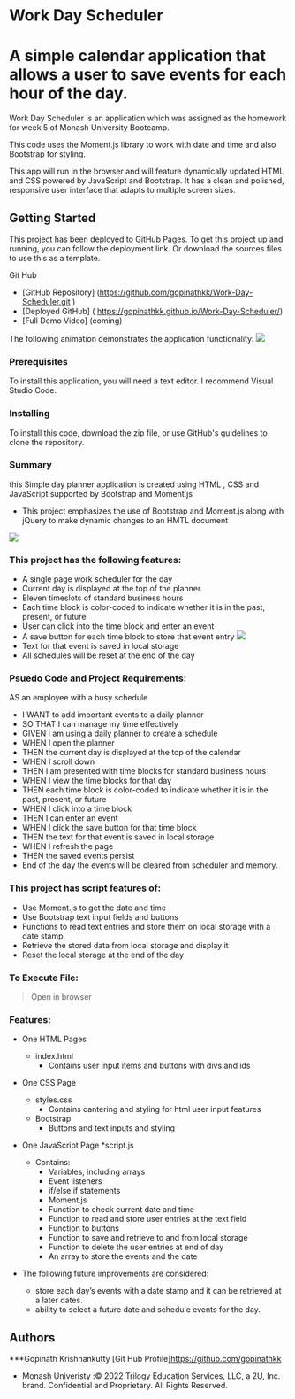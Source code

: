 # Work Day Scheduler

# A simple calendar application that allows a user to save events for each hour of the day. 

Work Day Scheduler is an application which was assigned as the homework for week 5 of Monash University Bootcamp.

This code uses the Moment.js library to work with date and time and also Bootstrap for styling.

This app will run in the browser and will feature dynamically updated HTML and CSS powered by JavaScript and Bootstrap. It has a clean and polished, responsive user interface that adapts to multiple screen sizes.

## Getting Started

This project has been deployed to GitHub Pages. To get this project up and running, you can follow the deployment link. Or download the sources files to use this as a template.

Git Hub

* [GitHub Repository] (https://github.com/gopinathkk/Work-Day-Scheduler.git )
* [Deployed GitHub] ( https://gopinathkk.github.io/Work-Day-Scheduler/)
* [Full Demo Video] (coming)

The following animation demonstrates the application functionality:
![](./Assets/Images/Animation.gif)

### Prerequisites

To install this application, you will need a text editor. I recommend Visual Studio Code. 

### Installing

To install this code, download the zip file, or use GitHub's guidelines to clone the repository. 

### Summary
this Simple day planner application is created using HTML , CSS and JavaScript supported by Bootstrap and Moment.js 
* This project emphasizes the use of Bootstrap and Moment.js along with jQuery to make dynamic changes to an HMTL document

![](./Assets/Images/MainPage.png)  

### This project has the following features: 

* A single page work scheduler for the day
* Current day is displayed at the top of the planner.
* Eleven timeslots of standard business hours
* Each time block is color-coded to indicate whether it is in the past, present, or future
* User can click into the time block and enter an event
* A save button for each time block to store that event entry
![](./Assets/Images/Editevents.png) 
* Text for that event is saved in local storage
* All schedules will be reset at the end of the day

### Psuedo Code and Project Requirements: 

AS an employee with a busy schedule
* I WANT to add important events to a daily planner
* SO THAT I can manage my time effectively
* GIVEN I am using a daily planner to create a schedule
* WHEN I open the planner
* THEN the current day is displayed at the top of the calendar
* WHEN I scroll down
* THEN I am presented with time blocks for standard business hours
* WHEN I view the time blocks for that day
* THEN each time block is color-coded to indicate whether it is in the past, present, or future
* WHEN I click into a time block
* THEN I can enter an event
* WHEN I click the save button for that time block
* THEN the text for that event is saved in local storage
* WHEN I refresh the page
* THEN the saved events persist
* End of the day the events will be cleared from scheduler and memory.

### This project has script features of:

 * Use Moment.js to get the date and time
 * Use Bootstrap text input fields and buttons
 * Functions to read text entries and store them on local storage with a date stamp.
 * Retrieve the stored data from local storage and display it 
 * Reset the local storage at the end of the day



### To Execute File:
> Open in browser

### Features: 
* One HTML Pages
    * index.html 
        * Contains user input items and buttons with divs and ids
        
* One CSS Page
    * styles.css
        * Contains cantering and styling for html user input features
    * Bootstrap
        * Buttons and text inputs and styling
        
* One JavaScript Page
    *script.js
    * Contains: 
        - Variables, including arrays 
        - Event listeners
        - if/else if statements
        - Moment.js
        - Function to check current date and time
        - Function to read and store user entries at the text field
        - Function to buttons
        - Function to save and retrieve to and from local storage
        - Function to delete the user entries at end of day
        - An array to store the events and the date

* The following future improvements are considered:
    - store each day’s events with a date stamp and it can be retrieved at a later dates.
    - ability to select a future date and schedule events for the day.

          
## Authors
***Gopinath Krishnankutty [Git Hub Profile]https://github.com/gopinathkk
* Monash Univeristy :© 2022 Trilogy Education Services, LLC, a 2U, Inc. brand. Confidential and Proprietary. All Rights Reserved.

